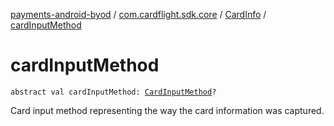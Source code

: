 [payments-android-byod](../../index.md) / [com.cardflight.sdk.core](../index.md) / [CardInfo](index.md) / [cardInputMethod](./card-input-method.md)

# cardInputMethod

`abstract val cardInputMethod: `[`CardInputMethod`](../../com.cardflight.sdk.core.enums/-card-input-method/index.md)`?`

Card input method representing the way the card information was captured.


